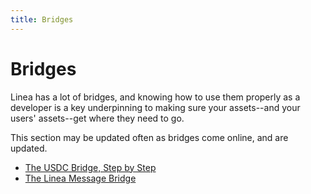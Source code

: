 ```yaml
---
title: Bridges
---
```


# Bridges

Linea has a lot of bridges, and knowing how to use them properly as a developer is a key underpinning to making sure your assets--and your users' assets--get where they need to go.

This section may be updated often as bridges come online, and are updated.

- [The USDC Bridge, Step by Step](./usdcbridge.md/)
- [The Linea Message Bridge](./use-message-bridge.mdx)

